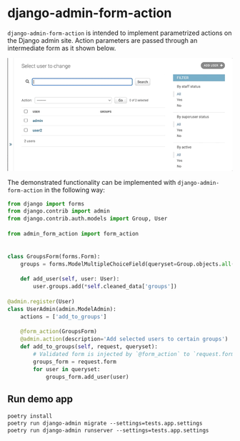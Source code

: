 # django-admin-form-action
`django-admin-form-action` is intended to implement parametrized actions on the Django admin site. 
Action parameters are passed through an intermediate form as it shown below.

![demo](demo.gif "Demo")

The demonstrated functionality can be implemented with `django-admin-form-action` in the following way:

```python
from django import forms
from django.contrib import admin
from django.contrib.auth.models import Group, User

from admin_form_action import form_action


class GroupsForm(forms.Form):
    groups = forms.ModelMultipleChoiceField(queryset=Group.objects.all())

    def add_user(self, user: User):
        user.groups.add(*self.cleaned_data['groups'])

@admin.register(User)
class UserAdmin(admin.ModelAdmin):
    actions = ['add_to_groups']

    @form_action(GroupsForm)
    @admin.action(description='Add selected users to certain groups')
    def add_to_groups(self, request, queryset):
        # Validated form is injected by `@form_action` to `request.form`
        groups_form = request.form
        for user in queryset:
            groups_form.add_user(user)
```

## Run demo app

```shell script
poetry install
poetry run django-admin migrate --settings=tests.app.settings
poetry run django-admin runserver --settings=tests.app.settings
```
